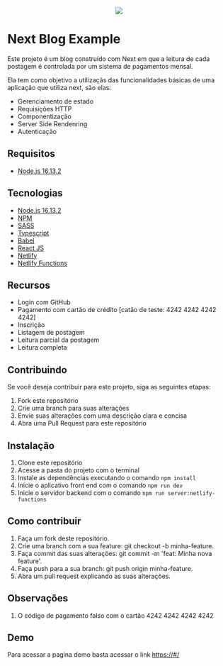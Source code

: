 <p  align="center">
   <img  src="https://i.ibb.co/SPGby68/jordanio.png"  />
</p>
<h1>Next Blog Example</h1>
<p>Este projeto é um blog construído com Next em que a leitura de cada postagem é controlada por um sistema de pagamentos mensal.</p>
<p>Ela tem como objetivo a utilizaçãs das funcionalidades básicas de uma aplicação que utiliza next, são elas:</p>
<ul>
    <li>Gerenciamento de estado</li>
    <li>Requisições HTTP</li>
    <li>Componentização</li>
    <li>Server Side Rendenring</li>
    <li>Autenticação</li>
</ul>

<h2>Requisitos</h2>
<ul>
   <li><a href="https://nodejs.org/de/blog/release/v16.13.2/">Node.js 16.13.2</a></li>
</ul>
<h2>Tecnologias</h2>
<ul>
   <li><a href="https://nodejs.org/de/blog/release/v16.13.2/">Node.js 16.13.2</a></li>
   <li><a href="https://www.npmjs.com/">NPM</a></li>
   <li><a href="https://sass-lang.com/">SASS</a></li>
   <li><a href="https://www.typescriptlang.org/">Typescript</a></li>
   <li><a href="https://babeljs.io/">Babel</a></li>
   <li><a href="https://pt-br.reactjs.org/">React JS</a></li>
   <li><a href="https://www.netlify.com/">Netlify</a></li>
   <li><a href="https://www.netlify.com/products/functions/">Netlify Functions</a></li>
</ul>
<h2>Recursos</h2>
<ul>
    <li>Login com GitHub</li>
    <li>Pagamento com cartão de crédito [catão de teste: 4242 4242 4242 4242]</li>
    <li>Inscrição</li>
    <li>Listagem de postagem</li>
    <li>Leitura parcial da postagem</li>
    <li>Leitura completa</li>
</ul>
<h2>Contribuindo</h2>
<p>Se você deseja contribuir para este projeto, siga as seguintes etapas:</p>
<ol>
    <li>Fork este repositório</li>
    <li>Crie uma branch para suas alterações</li>
    <li>Envie suas alterações com uma descrição clara e concisa</li>
    <li>Abra uma Pull Request para este repositório</li>
</ol>

<h2>Instalação</h2>
<ol>
   <li>Clone este repositório</li>
   <li>Acesse a pasta do projeto com o terminal</li>
   <li>Instale as dependências executando o comando <code>npm install</code></li>
   <li>Inicie o aplicativo front end com o comando <code>npm run dev</code></li>
   <li>Inicie o servidor backend com o comando <code>npm run server:netlify-functions</code></li>
</ol>
<h2>Como contribuir</h2>
<ol>
   <li>Faça um fork deste repositório.</li>
   <li>Crie uma branch com a sua feature: git checkout -b minha-feature.</li>
   <li>Faça commit das suas alterações: git commit -m 'feat: Minha nova feature'.</li>
   <li>Faça push para a sua branch: git push origin minha-feature.</li>
   <li>Abra um pull request explicando as suas alterações.</li>
</ol>
<h2>Observações</h2>
<ol>
    <li>O código de pagamento falso com o cartão 4242 4242 4242 4242</li>
</ol>
<h2>Demo</h2>
<p>Para acessar a pagina demo basta acessar o link <a href="https://#/">https://#/</a></p>
